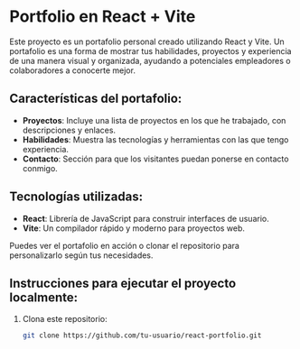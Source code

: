 # Portfolio en React + Vite

Este proyecto es un portafolio personal creado utilizando React y Vite. Un portafolio es una forma de mostrar tus habilidades, proyectos y experiencia de una manera visual y organizada, ayudando a potenciales empleadores o colaboradores a conocerte mejor.

## Características del portafolio:
- **Proyectos**: Incluye una lista de proyectos en los que he trabajado, con descripciones y enlaces.
- **Habilidades**: Muestra las tecnologías y herramientas con las que tengo experiencia.
- **Contacto**: Sección para que los visitantes puedan ponerse en contacto conmigo.

## Tecnologías utilizadas:
- **React**: Librería de JavaScript para construir interfaces de usuario.
- **Vite**: Un compilador rápido y moderno para proyectos web.

Puedes ver el portafolio en acción o clonar el repositorio para personalizarlo según tus necesidades.

## Instrucciones para ejecutar el proyecto localmente:
1. Clona este repositorio:
   ```bash
   git clone https://github.com/tu-usuario/react-portfolio.git

